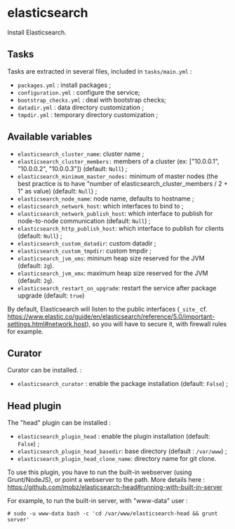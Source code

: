 # elasticsearch

Install Elasticsearch.

## Tasks

Tasks are extracted in several files, included in `tasks/main.yml` :

* `packages.yml` : install packages ;
* `configuration.yml` : configure the service;
* `bootstrap_checks.yml` : deal with bootstrap checks;
* `datadir.yml` : data directory customization ;
* `tmpdir.yml` : temporary directory customization ;

## Available variables

* `elasticsearch_cluster_name`: cluster name ;
* `elasticsearch_cluster_members:` members of a cluster (ex: ["10.0.0.1", "10.0.0.2", "10.0.0.3"]) (default: `Null`) ; 
* `elasticsearch_minimum_master_nodes:` minimum of master nodes (the best practice is to have "number of elasticsearch_cluster_members / 2 + 1" as value) (default: `Null`) ; 
* `elasticsearch_node_name`: node name, defaults to hostname ;
* `elasticsearch_network_host`: which interfaces to bind to ;
* `elasticsearch_network_publish_host`: which interface to publish for node-to-node communication (default: `Null`) ;
* `elasticsearch_http_publish_host`: which interface to publish for clients (default: `Null`) ;
* `elasticsearch_custom_datadir`: custom datadir ;
* `elasticsearch_custom_tmpdir`: custom tmpdir ;
* `elasticsearch_jvm_xms`: mininum heap size reserved for the JVM (default: `2g`).
* `elasticsearch_jvm_xmx`: maximum heap size reserved for the JVM (default: `2g`).
* `elasticsearch_restart_on_upgrade`: restart the service after package upgrade (default: `true`)

By default, Elasticsearch will listen to the public interfaces (`_site_` cf. https://www.elastic.co/guide/en/elasticsearch/reference/5.0/important-settings.html#network.host), so you will have to secure it, with firewall rules for example.

## Curator

Curator can be installed. :

* `elasticsearch_curator` : enable the package installation (default: `False`) ;

## Head plugin

The "head" plugin can be installed :

* `elasticsearch_plugin_head` : enable the plugin installation (default: `False`) ;
* `elasticsearch_plugin_head_basedir`: base directory (default : `/var/www`) ;
* `elasticsearch_plugin_head_clone_name`: directory name for git clone.

To use this plugin, you have to run the built-in webserver (using Grunt/NodeJS), or point a webserver to the path. More details here : https://github.com/mobz/elasticsearch-head#running-with-built-in-server

For example, to run the built-in server, with "www-data" user :

```
# sudo -u www-data bash -c 'cd /var/www/elasticsearch-head && grunt server'
```
